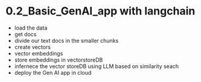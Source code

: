 # 0.2_Basic_GenAI_app with langchain

- load the data
- get docs
- divide our text docs in the smaller chunks
- create vectors
- vector embeddings
- store embeddings in vectorstoreDB
- infernece the vector storeDB using LLM based on similarity seach
- deploy the Gen AI app in cloud
